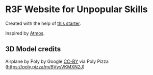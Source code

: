 # R3F Website for Unpopular Skills

Created with the help of [this starter](https://github.com/wass08/r3f-wawatmos-starter).

Inspired by [Atmos](https://atmos.leeroy.ca/).

## 3D Model credits

Airplane by Poly by Google [CC-BY](https://creativecommons.org/licenses/by/3.0/) via Poly Pizza (<https://poly.pizza/m/8VysVKMXN2J>)
